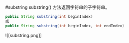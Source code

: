 #substring
substring() 方法返回字符串的子字符串。
```java
public String substring(int beginIndex)
或
public String substring(int beginIndex, int endIndex)
```
![[substring.png]]